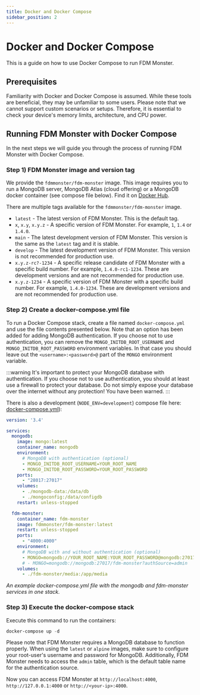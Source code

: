 ```yaml
---
title: Docker and Docker Compose
sidebar_position: 2
---
```


# Docker and Docker Compose

This is a guide on how to use Docker Compose to run FDM Monster.

## Prerequisites

Familiarity with Docker and Docker Compose is assumed. While these tools are beneficial, they may be unfamiliar to some users. 
Please note that we cannot support custom scenarios or setups. Therefore, it is essential to check your device's memory limits, architecture, and CPU power.

## Running FDM Monster with Docker Compose

In the next steps we will guide you through the process of running FDM Monster with Docker Compose.

### Step 1) FDM Monster image and version tag
We provide the `fdmmonster/fdm-monster` image. This image requires you to run a MongoDB server, MongoDB Atlas (cloud offering) or a MongoDB docker container (see compose file below).
Find it on [Docker Hub](https://hub.docker.com/r/fdmmonster/fdm-monster/tags).

There are multiple tags available for the `fdmmonster/fdm-monster` image.
- `latest` - The latest version of FDM Monster. This is the default tag.
- `x`, `x.y`, `x.y.z` - A specific version of FDM Monster. For example, `1`, `1.4` or `1.4.0`.
- `main` - The latest development version of FDM Monster. This version is the same as the `latest` tag and it is stable.
- `develop` - The latest development version of FDM Monster. This version is not recommended for production use.
- `x.y.z-rc?-1234` - A specific release candidate of FDM Monster with a specific build number. For example, `1.4.0-rc1-1234`. These are development versions and are not recommended for production use.
- `x.y.z-1234` - A specific version of FDM Monster with a specific build number. For example, `1.4.0-1234`. These are development versions and are not recommended for production use.

### Step 2) Create a docker-compose.yml file
To run a Docker Compose stack, create a file named `docker-compose.yml` and use the file contents presented below. Note that an option has been added for adding MongoDB authentication. 
If you choose not to use authentication, you can remove the `MONGO_INITDB_ROOT_USERNAME` and `MONGO_INITDB_ROOT_PASSWORD` environment variables.
In that case you should leave out the `<username>:<password>@` part of the `MONGO` environment variable. 

:::warning
It's important to protect your MongoDB database with authentication. If you choose not to use authentication, you should at least use a firewall to protect your database.
Do not simply expose your database over the internet without any protection! You have been warned.
:::

There is also a development (`NODE_ENV=development`) compose file here: [docker-compose.yml](../../docker-compose.yml)):

```yaml
version: '3.4'

services:
  mongodb:
    image: mongo:latest
    container_name: mongodb
    environment:
      # MongoDB with authentication (optional)
      - MONGO_INITDB_ROOT_USERNAME=YOUR_ROOT_NAME
      - MONGO_INITDB_ROOT_PASSWORD=YOUR_ROOT_PASSWORD
    ports:
      - "28017:27017"
    volumes:
      - ./mongodb-data:/data/db
      - ./mongoconfig:/data/configdb
    restart: unless-stopped

  fdm-monster:
    container_name: fdm-monster
    image: fdmmonster/fdm-monster:latest
    restart: unless-stopped
    ports:
      - "4000:4000"
    environment:
      # MongoDB with and without authentication (optional)
      - MONGO=mongodb://YOUR_ROOT_NAME:YOUR_ROOT_PASSWORD@mongodb:27017/fdm-monster?authSource=admin
      # - MONGO=mongodb://mongodb:27017/fdm-monster?authSource=admin
    volumes:
      - ./fdm-monster/media:/app/media
```
_An example docker-compose.yml file with the mongodb and fdm-monster services in one stack._

### Step 3) Execute the docker-compose stack 
Execute this command to run the containers:

```powershell
docker-compose up -d
```

Please note that FDM Monster requires a MongoDB database to function properly. When using the `latest` or `alpine` images, 
make sure to configure your root-user's username and password for MongoDB. 
Additionally, FDM Monster needs to access the `admin` table, which is the default table name for the authentication source.

Now you can access FDM Monster at `http://localhost:4000`, `http://127.0.0.1:4000` or `http://<your-ip>:4000`.
